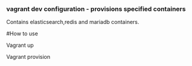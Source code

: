 ### vagrant dev configuration - provisions specified containers




Contains elasticsearch,redis and mariadb containers.  

#How to use

Vagrant up

Vagrant provision

